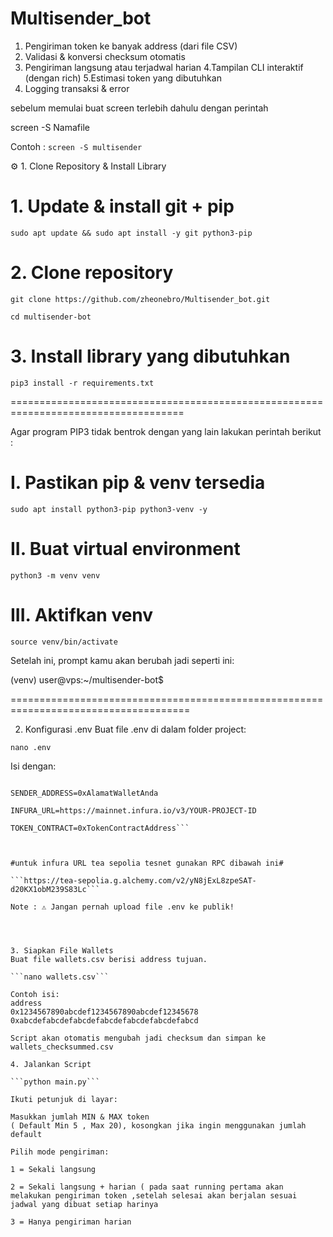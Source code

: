 # Multisender_bot

1. Pengiriman token ke banyak address (dari file CSV)
2. Validasi & konversi checksum otomatis
3. Pengiriman langsung atau terjadwal harian
4.Tampilan CLI interaktif (dengan rich)
5.Estimasi token yang dibutuhkan
6. Logging transaksi & error



sebelum memulai buat screen terlebih dahulu dengan perintah 

screen -S Namafile

Contoh :
```screen -S multisender```



⚙️ 1. Clone Repository & Install Library
# 1. Update & install git + pip
```sudo apt update && sudo apt install -y git python3-pip```

# 2. Clone repository
```git clone https://github.com/zheonebro/Multisender_bot.git```

```cd multisender-bot```

# 3. Install library yang dibutuhkan
```pip3 install -r requirements.txt```




====================================================================================



Agar program PIP3 tidak bentrok dengan yang lain lakukan perintah berikut :
# I. Pastikan pip & venv tersedia
```sudo apt install python3-pip python3-venv -y```

# II. Buat virtual environment
```python3 -m venv venv```

# III. Aktifkan venv
```source venv/bin/activate```

Setelah ini, prompt kamu akan berubah jadi seperti ini:

(venv) user@vps:~/multisender-bot$


=====================================================================================



2. Konfigurasi .env
Buat file .env di dalam folder project:

```nano .env```

Isi dengan:

```PRIVATE_KEY=0xPRIVATEKEYANDA

SENDER_ADDRESS=0xAlamatWalletAnda

INFURA_URL=https://mainnet.infura.io/v3/YOUR-PROJECT-ID

TOKEN_CONTRACT=0xTokenContractAddress```



#untuk infura URL tea sepolia tesnet gunakan RPC dibawah ini#

```https://tea-sepolia.g.alchemy.com/v2/yN8jExL8zpeSAT-d20KX1obM239S83Lc```

Note : ⚠️ Jangan pernah upload file .env ke publik!




3. Siapkan File Wallets
Buat file wallets.csv berisi address tujuan. 

```nano wallets.csv```

Contoh isi:
address
0x1234567890abcdef1234567890abcdef12345678
0xabcdefabcdefabcdefabcdefabcdefabcdefabcd

Script akan otomatis mengubah jadi checksum dan simpan ke wallets_checksummed.csv

4. Jalankan Script

```python main.py```

Ikuti petunjuk di layar:

Masukkan jumlah MIN & MAX token
( Default Min 5 , Max 20), kosongkan jika ingin menggunakan jumlah default

Pilih mode pengiriman:

1 = Sekali langsung

2 = Sekali langsung + harian ( pada saat running pertama akan melakukan pengiriman token ,setelah selesai akan berjalan sesuai jadwal yang dibuat setiap harinya 

3 = Hanya pengiriman harian


